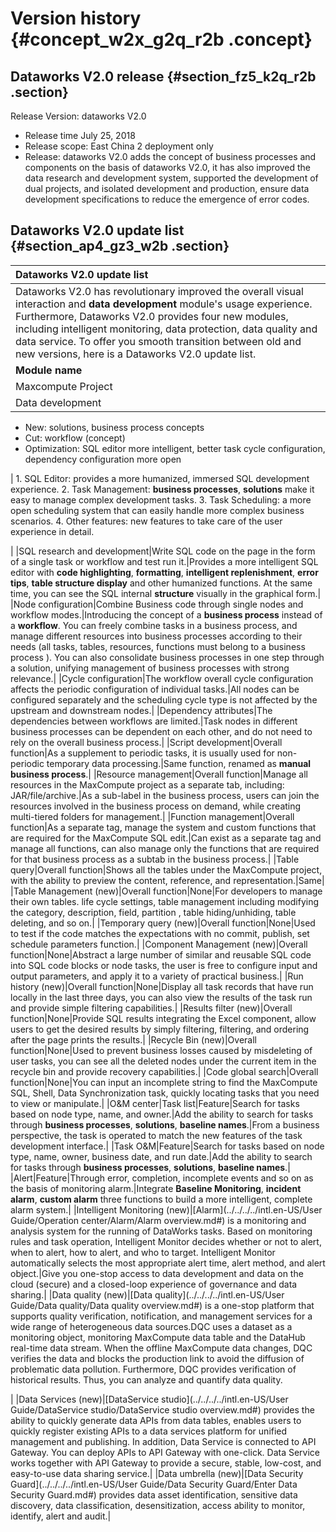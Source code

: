 # Version history {#concept_w2x_g2q_r2b .concept}

## Dataworks V2.0 release {#section_fz5_k2q_r2b .section}

Release Version: dataworks V2.0

-   Release time July 25, 2018
-   Release scope: East China 2 deployment only
-   Release: dataworks V2.0 adds the concept of business processes and components on the basis of dataworks V2.0, it has also improved the data research and development system, supported the development of dual projects, and isolated development and production, ensure data development specifications to reduce the emergence of error codes.

## Dataworks V2.0 update list {#section_ap4_gz3_w2b .section}

|Dataworks V2.0 update list|
|:-------------------------|
|Dataworks V2.0 has revolutionary improved the overall visual interaction and **data development** module's usage experience. Furthermore, Dataworks V2.0 provides four new modules, including intelligent monitoring, data protection, data quality and data service. To offer you smooth transition between old and new versions, here is a Dataworks V2.0 update list.|
|**Module name**|**Sub-Module**|**Comparison**|**Dataworks V1. 0**|**Dataworks V2.0**|**Improved effects**|
|Maxcompute Project|Project Management Mode|Management methods|A dataworks project corresponds to a maxcompute project.|Introducing the concept of "Standard Mode", a dataworks project corresponds to two maxcompute projects, respectively: development environment, production environment. \( See: [differences between simple and standard](https://help.aliyun.com/document_detail/85772.html?spm=a2c4g.11186623.6.758.IMj1Yt) modes\)|Isolate risks to protect code stability in production environments.|
|Data development|Task development|Overall function|Perform single task, workflow code writing, cycle scheduling configuration. After completion, it can be submitted to the operation center for automatic scheduling.| -   Renamed: Data Development
-   New: solutions, business process concepts
-   Cut: workflow \(concept\)
-   Optimization: SQL editor more intelligent, better task cycle configuration, dependency configuration more open

 | 1.  SQL Editor: provides a more humanized, immersed SQL development experience.
2.  Task Management: **business processes**, **solutions** make it easy to manage complex development tasks.
3.  Task Scheduling: a more open scheduling system that can easily handle more complex business scenarios.
4.  Other features: new features to take care of the user experience in detail.

 |
|SQL research and development|Write SQL code on the page in the form of a single task or workflow and test run it.|Provides a more intelligent SQL editor with **code highlighting**, **formatting**, **intelligent replenishment**, **error tips**, **table structure display** and other humanized functions. At the same time, you can see the SQL internal **structure** visually in the graphical form.|
|Node configuration|Combine Business code through single nodes and workflow modes.|Introducing the concept of a **business process** instead of a **workflow**. You can freely combine tasks in a business process, and manage different resources into business processes according to their needs \(all tasks, tables, resources, functions must belong to a business process \). You can also consolidate business processes in one step through a solution, unifying management of business processes with strong relevance.|
|Cycle configuration|The workflow overall cycle configuration affects the periodic configuration of individual tasks.|All nodes can be configured separately and the scheduling cycle type is not affected by the upstream and downstream nodes.|
|Dependency attributes|The dependencies between workflows are limited.|Task nodes in different business processes can be dependent on each other, and do not need to rely on the overall business process.|
|Script development|Overall function|As a supplement to periodic tasks, it is usually used for non-periodic temporary data processing.|Same function, renamed as **manual business process**.|
|Resource management|Overall function|Manage all resources in the MaxCompute project as a separate tab, including: JAR/file/archive.|As a sub-label in the business process, users can join the resources involved in the business process on demand, while creating multi-tiered folders for management.|
|Function management|Overall function|As a separate tag, manage the system and custom functions that are required for the MaxCompute SQL edit.|Can exist as a separate tag and manage all functions, can also manage only the functions that are required for that business process as a subtab in the business process.|
|Table query|Overall function|Shows all the tables under the MaxCompute project, with the ability to preview the content, reference, and representation.|Same|
|Table Management \(new\)|Overall function|None|For developers to manage their own tables. life cycle settings, table management including modifying the category, description, field, partition , table hiding/unhiding, table deleting, and so on.|
|Temporary query \(new\)|Overall function|None|Used to test if the code matches the expectations with no commit, publish, set schedule parameters function.|
|Component Management \(new\)|Overall function|None|Abstract a large number of similar and reusable SQL code into SQL code blocks or node tasks, the user is free to configure input and output parameters, and apply it to a variety of practical business.|
|Run history \(new\)|Overall function|None|Display all task records that have run locally in the last three days, you can also view the results of the task run and provide simple filtering capabilities.|
|Results filter \(new\)|Overall function|None|Provide SQL results integrating the Excel component, allow users to get the desired results by simply filtering, filtering, and ordering after the page prints the results.|
|Recycle Bin \(new\)|Overall function|None|Used to prevent business losses caused by misdeleting of user tasks, you can see all the deleted nodes under the current item in the recycle bin and provide recovery capabilities.|
|Code global search|Overall function|None|You can input an incomplete string to find the MaxCompute SQL, Shell, Data Synchronization task, quickly locating tasks that you need to view or manipulate.|
|O&M center|Task list|Feature|Search for tasks based on node type, name, and owner.|Add the ability to search for tasks through **business processes**, **solutions**, **baseline names**.|From a business perspective, the task is operated to match the new features of the task development interface.|
|Task O&amp;M|Feature|Search for tasks based on node type, name, owner, business date, and run date.|Add the ability to search for tasks through **business processes**, **solutions**, **baseline names**.|
|Alert|Feature|Through error, completion, incomplete events and so on as the basis of monitoring alarm.|Integrate **Baseline Monitoring**, **incident alarm**, **custom alarm** three functions to build a more intelligent, complete alarm system.|
|Intelligent Monitoring \(new\)|[Alarm](../../../../intl.en-US/User Guide/Operation center/Alarm/Alarm overview.md#) is a monitoring and analysis system for the running of DataWorks tasks. Based on monitoring rules and task operation, Intelligent Monitor decides whether or not to alert, when to alert, how to alert, and who to target. Intelligent Monitor automatically selects the most appropriate alert time, alert method, and alert object.|Give you one-stop access to data development and data on the cloud \(secure\) and a closed-loop experience of governance and data sharing.|
|Data quality \(new\)|[Data quality](../../../../intl.en-US/User Guide/Data quality/Data quality overview.md#) is a one-stop platform that supports quality verification, notification, and management services for a wide range of heterogeneous data sources.DQC uses a dataset as a monitoring object, monitoring MaxCompute data table and the DataHub real-time data stream. When the offline MaxCompute data changes, DQC verifies the data and blocks the production link to avoid the diffusion of problematic data pollution. Furthermore, DQC provides verification of historical results. Thus, you can analyze and quantify data quality.

|
|Data Services \(new\)|[DataService studio](../../../../intl.en-US/User Guide/DataService studio/DataService studio overview.md#) provides the ability to quickly generate data APIs from data tables, enables users to quickly register existing APIs to a data services platform for unified management and publishing. In addition, Data Service is connected to API Gateway. You can deploy APIs to API Gateway with one-click. Data Service works together with API Gateway to provide a secure, stable, low-cost, and easy-to-use data sharing service.|
|Data umbrella \(new\)|[Data Security Guard](../../../../intl.en-US/User Guide/Data Security Guard/Enter Data Security Guard.md#) provides data asset identification, sensitive data discovery, data classification, desensitization, access ability to monitor, identify, alert and audit.|

